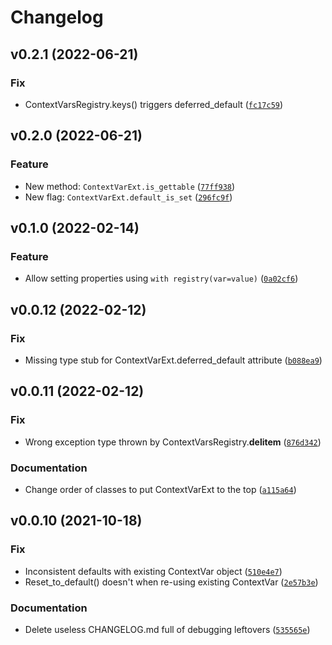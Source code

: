 # Changelog

<!--next-version-placeholder-->

## v0.2.1 (2022-06-21)
### Fix
* ContextVarsRegistry.keys() triggers deferred_default ([`fc17c59`](https://github.com/vdmit11/contextvars-extras/commit/fc17c59c3518efa4190cef5a1ce7f02088df210a))

## v0.2.0 (2022-06-21)
### Feature
* New method: `ContextVarExt.is_gettable` ([`77ff938`](https://github.com/vdmit11/contextvars-extras/commit/77ff9382bb72026905d86f0872e95316ee85a255))
* New flag: `ContextVarExt.default_is_set` ([`296fc9f`](https://github.com/vdmit11/contextvars-extras/commit/296fc9fefc00ce56020fd56556e98f4317987fb1))

## v0.1.0 (2022-02-14)
### Feature
* Allow setting properties using `with registry(var=value)` ([`0a02cf6`](https://github.com/vdmit11/contextvars-extras/commit/0a02cf6d0f263f743def3c8c66bf9e20302930c2))

## v0.0.12 (2022-02-12)
### Fix
* Missing type stub for ContextVarExt.deferred_default attribute ([`b088ea9`](https://github.com/vdmit11/contextvars-extras/commit/b088ea94fd9eaafdf802c8011e6224459d9b1958))

## v0.0.11 (2022-02-12)
### Fix
* Wrong exception type thrown by ContextVarsRegistry.__delitem__ ([`876d342`](https://github.com/vdmit11/contextvars-extras/commit/876d3421519b2a8fca71eb1c0f9c596a3e816b49))

### Documentation
* Change order of classes to put ContextVarExt to the top ([`a115a64`](https://github.com/vdmit11/contextvars-extras/commit/a115a64e67ccd554b7fdf2a204f3a740b83b5981))

## v0.0.10 (2021-10-18)
### Fix
* Inconsistent defaults with existing ContextVar object ([`510e4e7`](https://github.com/vdmit11/contextvars-extras/commit/510e4e7674e1ce4cbcb0ff6408ce99348fa07318))
* Reset_to_default() doesn't when re-using existing ContextVar ([`2e57b3e`](https://github.com/vdmit11/contextvars-extras/commit/2e57b3e66a212631a79a88aa1484aaca40ab7843))

### Documentation
* Delete useless CHANGELOG.md full of debugging leftovers ([`535565e`](https://github.com/vdmit11/contextvars-extras/commit/535565e5789204fbb85f609e74105a8152660fdd))
